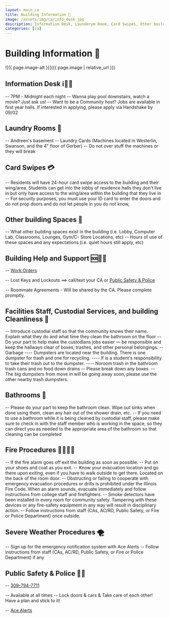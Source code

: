 ```yaml
---
layout: main_ca
title: Building Information 🏢
image: /assets/img/ca/info_desk.jpg
description: Information Desk, Launderym Room, Card Swipes, Other building spaces, Building Help and Support, Facilities Staff, Custodial Services, and Building Cleanliness, Bathrooms, Fire Procedures, Severe Weather Procedures, Public Safety & Police
categories: [ca]
---
```


# Building Information 🏢

![{{ page.image-alt }}]({{ page.image | relative_url }})

## Information Desk ℹ💁‍♂️

-- 7PM - Midnight each night
-- Wanna play pool downstairs, watch a movie? Just ask us!
-- Want to be a Community host? Jobs are available in first year halls. If interested in applying, please apply via Handshake by 09/02

## Laundry Rooms 🧺

-- Andreen's basement
-- Laundry Cards (Machines located in Westerlin, Swanson, and the 4" floor of Gerber)
-- Do not over stuff the machines or they will break

## Card Swipes 💳

-- Residents will have 24-hour card swipe access to the building and their wing/area. Students can get into the
lobby of residence halls they don’t live in but only have access to the wing/area within the building that they
live in
-- For security purposes, you must use your ID card to enter the doors and do not prop doors and do not let
people in you do not know,

## Other building Spaces 🏦

-- What other building spaces exist in the building (i.e. Lobby, Computer Lab, Classrooms, Lounges, Gym/C-
Store Locations, etc)
-- Hours of use of these spaces and any expectations (i.e. quiet hours still apply, etc)

## Building Help and Support 🆘💁‍♀️

-- <a href="https://augustana.edu/about-us/offices/facilities/work-orders" class="link hover-underline-animation" target="_blank">Work Orders</a>

-- Lost Keys and Lockouts ==> call/text your CA or <a class="link hover-underline-animation" href="tel:+13097947711" target="_blank">Public Safety & Police</a>

-- Roommate Agreements - Will be shared by the CA. Please complete promptly.

## Facilities Staff, Custodial Services, and building Cleanliness 🧹

-- Introduce custodial staff so that the community knows their name. Explain what they do and what time they
clean the bathroom on the floor
-- Do your part to help make the custodians jobs easier — be responsible and keep the hallways clear of boxes,
trashes, and other personal belongings.
-- Garbage
---- Dumpsters are located near the building. There is one dumpster for trash and one for recycling.
---- If is a student's responsibility to take their trash out to the dumpster.
---- Noroom trash in the bathroom trash cans and no food down drains
-- Please break down any boxes.
-- The big dumpsters from move in will be going away soon, please use the other nearby trash dumpsters.

## Bathrooms 🚻

-- Please do your part to keep the bathroom clean. Wipe out sinks when done using them, clean any hair out
of the shower drain, etc.
-- If you need to use a bathroom while it is being cleaned by custodial staff, please make sure to check in with
the staff member who is working in the space, so they can direct you as needed to the appropriate area of
the bathroom so that cleaning can be completed

## Fire Procedures 🚒🧯👩‍🚒

-- If the fire alarm goes off exit the building as soon as possible.
-- Put on your shoes and coat as you exit.
-- Know your evacuation location and go there upon exiting, even if you have to walk outside to get there. Located on the back of the room door.
-- Obstructing or failing to cooperate with emergency evacuation procedures or drills is prohibited under the
Illinois Fire Code. When an alarm sounds, evacuate immediately and follow instructions from college staff
and firefighters.
-- Smoke detectors have been installed in every room for community safety. Tampering with these devices or
any fire-safety equipment in any way will result in disciplinary action.
-- Follow instructions from staff (CAs, AC/RD, Public Safety, or Fire or Police Department) once outside.

## Severe Weather Procedures 🌪

-- Sign up for the emergency notification system with Ace Alerts
-- Follow instructions from staff (CAs, AC/RD, Public Safety, or Fire or Police Department) if any

## Public Safety & Police 🚓🚨

-- <a class="link hover-underline-animation" href="tel:+13097947711" target="_blank">309-794-7711</a>

-- Available at all times
-- Lock doors & cars & Take care of each other! Have a plan and stick to it!

-- <a class="link hover-underline-animation" href="http://www.augustana.edu/e2campus/" target="_blank">Ace Alerts</a>
